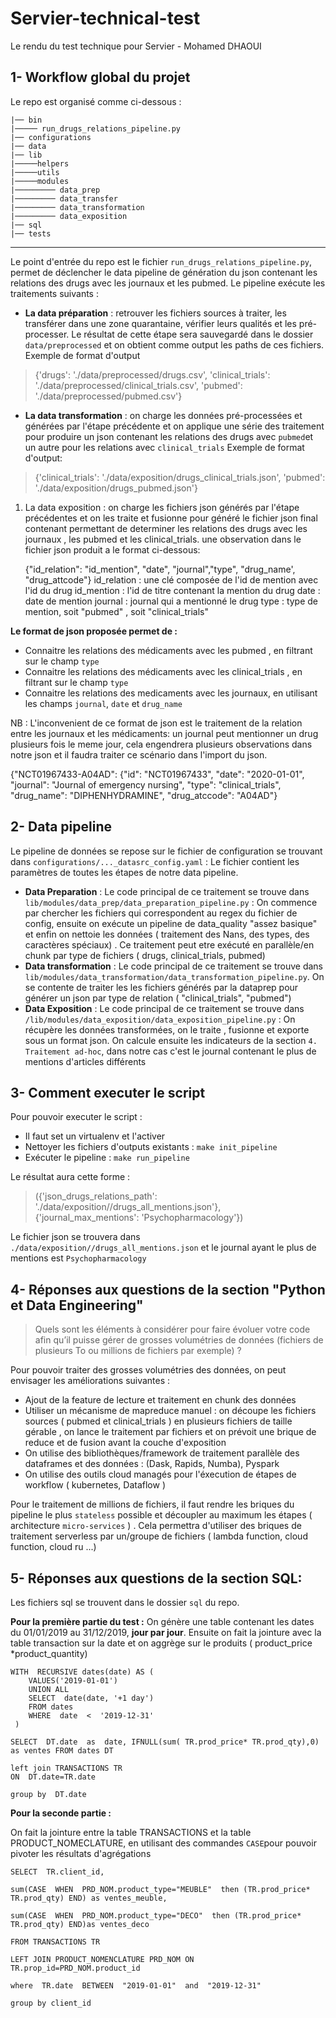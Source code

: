 
# Servier-technical-test

Le rendu du test technique pour Servier - Mohamed DHAOUI


## 1- Workflow global du projet

Le repo est organisé comme ci-dessous :

    |── bin
    |───── run_drugs_relations_pipeline.py
    |── configurations
    |── data
    |── lib
    |─────helpers
    |─────utils
    |─────modules
    |───────── data_prep
    |───────── data_transfer
    |───────── data_transformation
    |───────── data_exposition
    |── sql
    |── tests

-----------

Le point d'entrée du repo est le fichier `run_drugs_relations_pipeline.py`,  permet de déclencher le data pipeline de génération du json contenant les relations des  drugs avec les journaux et les pubmed. Le pipeline exécute les traitements suivants :
- **La data préparation** : retrouver les fichiers sources à traiter, les transférer dans une zone quarantaine, vérifier leurs qualités et les pré-processer. Le résultat de cette étape sera sauvegardé dans le dossier `data/preprocessed` et on obtient comme output les paths de ces fichiers.
Exemple de format d'output
> {'drugs': './data/preprocessed/drugs.csv', 'clinical_trials':
> './data/preprocessed/clinical_trials.csv', 'pubmed':
> './data/preprocessed/pubmed.csv'}

- **La data transformation** :  on charge les données pré-processées et générées par l'étape précédente et on applique une série des traitement pour produire un json contenant les relations des drugs avec `pubmed`et un autre pour les relations avec `clinical_trials`
Exemple de format d'output:

> {'clinical_trials': './data/exposition/drugs_clinical_trials.json',
> 'pubmed': './data/exposition/drugs_pubmed.json'}
 1. La data exposition : on charge les fichiers json générés par l'étape précédentes et on les traite et fusionne pour généré le fichier json final contenant permettant de determiner les relations des drugs avec les journaux , les pubmed et les clinical_trials.
une observation dans le fichier json produit a le format ci-dessous:

    {"id_relation": "id_mention", "date", "journal","type", "drug_name', "drug_attcode"}
    id_relation : une clé composée de l'id de mention avec l'id du drug  id_mention : l'id de titre contenant la mention du drug date : date  de mention journal : journal qui a mentionné le drug type : type de  mention, soit "pubmed" , soit "clinical_trials"

**Le format de json proposée permet de :**
- Connaitre les relations des médicaments avec les pubmed , en filtrant sur le champ `type`
- Connaitre  les  relations des médicaments avec les clinical_trials , en filtrant sur le champ `type`
- Connaitre les relations des medicaments avec les journaux, en utilisant  les champs `journal`, `date` et `drug_name`

NB : L'inconvenient de ce format de json  est le traitement de la relation entre les journaux et les médicaments: un journal peut  mentionner un drug plusieurs fois le meme jour, cela engendrera plusieurs observations dans notre json et il faudra traiter ce scénario dans l'import du json.

{"NCT01967433-A04AD": {"id": "NCT01967433", "date": "2020-01-01", "journal": "Journal of emergency nursing", "type": "clinical_trials", "drug_name": "DIPHENHYDRAMINE", "drug_atccode": "A04AD"}


## 2- Data pipeline
Le pipeline de données se repose sur le fichier de configuration se trouvant dans `configurations/..._datasrc_config.yaml` :
Le fichier contient les paramètres de toutes les étapes de notre data pipeline.

- **Data Preparation** :  Le code principal de ce traitement se trouve dans `lib/modules/data_prep/data_preparation_pipeline.py` : On commence par chercher les fichiers qui correspondent au regex du fichier de config, ensuite on exécute un pipeline de data_quality "assez basique" et enfin  on nettoie les données ( traitement des Nans, des types, des caractères spéciaux) .
Ce traitement peut etre exécuté en parallèle/en chunk par type de fichiers ( drugs, clinical_trials, pubmed)
- **Data transformation** : Le code principal de ce traitement se trouve dans `lib/modules/data_transformation/data_transformation_pipeline.py`. On se contente de traiter les les fichiers générés par la dataprep pour générer un json par type de relation ( "clinical_trials", "pubmed")
- **Data Exposition** : Le code principal de ce traitement se trouve dans `/lib/modules/data_exposition/data_exposition_pipeline.py` : On récupère les données transformées, on le traite , fusionne et exporte sous un format json. On calcule ensuite les indicateurs de la section `4. Traitement ad-hoc`, dans notre cas c'est le journal contenant le plus de mentions d'articles différents

## 3- Comment executer le script
Pour pouvoir executer le script :
 - Il faut set un virtualenv et l'activer
 - Nettoyer les fichiers d'outputs existants :  `make init_pipeline`
- Exécuter le pipeline : `make run_pipeline`

Le résultat aura cette forme :

> ({'json_drugs_relations_path':
> './data/exposition//drugs_all_mentions.json'},
> {'journal_max_mentions': 'Psychopharmacology'})

Le fichier json se trouvera dans `./data/exposition//drugs_all_mentions.json` et le journal ayant le plus de mentions est `Psychopharmacology`

## 4- Réponses aux questions  de la section "Python et Data Engineering"


> Quels sont les éléments à considérer pour faire évoluer votre
> code afin qu’il puisse gérer de grosses volumétries de données
> (fichiers de plusieurs To ou millions de fichiers par exemple) ?

 Pour pouvoir traiter des grosses volumétries des données, on peut envisager les améliorations suivantes :
 - Ajout de la feature de lecture et traitement en chunk des données
 - Utiliser un mécanisme de mapreduce manuel : on découpe les fichiers sources ( pubmed et clinical_trials ) en plusieurs fichiers de taille gérable , on lance le traitement par fichiers  et on prévoit une brique de reduce et de fusion avant la couche d'exposition
 - On utilise des bibliothèques/framework de traitement parallèle des dataframes et des données : (Dask, Rapids, Numba), Pyspark
 - On utilise des outils cloud managés pour l'éxecution de étapes de workflow ( kubernetes, Dataflow )

Pour le traitement de millions de fichiers, il faut rendre les briques du pipeline le plus `stateless` possible et découpler au maximum les étapes ( architecture `micro-services` ) . Cela permettra d'utiliser des briques de traitement serverless par un/groupe de fichiers  ( lambda function, cloud function, cloud ru ...)


## 5- Réponses aux questions  de la section SQL:

Les fichiers sql se trouvent dans le dossier `sql` du repo.

**Pour la première partie du test :**
On génère une table contenant les dates du 01/01/2019 au 31/12/2019, **jour par jour**. Ensuite on fait la jointure avec la table transaction sur la date et on aggrège sur le produits ( product_price *product_quantity)


    WITH  RECURSIVE dates(date) AS (
	    VALUES('2019-01-01')
	    UNION ALL
	    SELECT  date(date, '+1 day')
	    FROM dates
	    WHERE  date  <  '2019-12-31'
     )

    SELECT  DT.date  as  date, IFNULL(sum( TR.prod_price* TR.prod_qty),0) as ventes FROM dates DT

    left join TRANSACTIONS TR
    ON  DT.date=TR.date

    group by  DT.date


**Pour la seconde partie :**

On fait la jointure entre la table TRANSACTIONS et la table PRODUCT_NOMECLATURE, en utilisant des commandes `CASE`pour pouvoir pivoter les résultats d'agrégations


    SELECT  TR.client_id,

    sum(CASE  WHEN  PRD_NOM.product_type="MEUBLE"  then (TR.prod_price* TR.prod_qty) END) as ventes_meuble,

    sum(CASE  WHEN  PRD_NOM.product_type="DECO"  then (TR.prod_price* TR.prod_qty) END)as ventes_deco

    FROM TRANSACTIONS TR

    LEFT JOIN PRODUCT_NOMENCLATURE PRD_NOM ON  TR.prop_id=PRD_NOM.product_id

    where  TR.date  BETWEEN  "2019-01-01"  and  "2019-12-31"

    group by client_id
